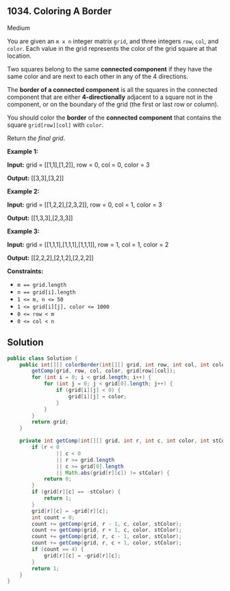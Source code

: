 ## 1034\. Coloring A Border

Medium

You are given an `m x n` integer matrix `grid`, and three integers `row`, `col`, and `color`. Each value in the grid represents the color of the grid square at that location.

Two squares belong to the same **connected component** if they have the same color and are next to each other in any of the 4 directions.

The **border of a connected component** is all the squares in the connected component that are either **4-directionally** adjacent to a square not in the component, or on the boundary of the grid (the first or last row or column).

You should color the **border** of the **connected component** that contains the square `grid[row][col]` with `color`.

Return _the final grid_.

**Example 1:**

**Input:** grid = [[1,1],[1,2]], row = 0, col = 0, color = 3

**Output:** [[3,3],[3,2]]

**Example 2:**

**Input:** grid = [[1,2,2],[2,3,2]], row = 0, col = 1, color = 3

**Output:** [[1,3,3],[2,3,3]]

**Example 3:**

**Input:** grid = [[1,1,1],[1,1,1],[1,1,1]], row = 1, col = 1, color = 2

**Output:** [[2,2,2],[2,1,2],[2,2,2]]

**Constraints:**

*   `m == grid.length`
*   `n == grid[i].length`
*   `1 <= m, n <= 50`
*   `1 <= grid[i][j], color <= 1000`
*   `0 <= row < m`
*   `0 <= col < n`

## Solution

```java
public class Solution {
    public int[][] colorBorder(int[][] grid, int row, int col, int color) {
        getComp(grid, row, col, color, grid[row][col]);
        for (int i = 0; i < grid.length; i++) {
            for (int j = 0; j < grid[0].length; j++) {
                if (grid[i][j] < 0) {
                    grid[i][j] = color;
                }
            }
        }
        return grid;
    }

    private int getComp(int[][] grid, int r, int c, int color, int stColor) {
        if (r < 0
                || c < 0
                || r >= grid.length
                || c >= grid[0].length
                || Math.abs(grid[r][c]) != stColor) {
            return 0;
        }
        if (grid[r][c] == -stColor) {
            return 1;
        }
        grid[r][c] = -grid[r][c];
        int count = 0;
        count += getComp(grid, r - 1, c, color, stColor);
        count += getComp(grid, r + 1, c, color, stColor);
        count += getComp(grid, r, c - 1, color, stColor);
        count += getComp(grid, r, c + 1, color, stColor);
        if (count == 4) {
            grid[r][c] = -grid[r][c];
        }
        return 1;
    }
}
```